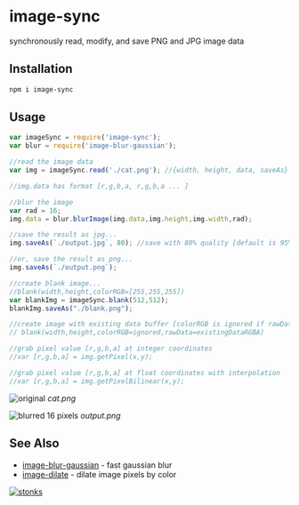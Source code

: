 # image-sync

synchronously read, modify, and save PNG and JPG image data
## Installation

```sh
npm i image-sync
```

## Usage 

```javascript
var imageSync = require('image-sync');
var blur = require('image-blur-gaussian');

//read the image data
var img = imageSync.read('./cat.png'); //{width, height, data, saveAs}

//img.data has format [r,g,b,a, r,g,b,a ... ]

//blur the image
var rad = 16;
img.data = blur.blurImage(img.data,img.height,img.width,rad); 

//save the result as jpg...
img.saveAs(`./output.jpg`, 80); //save with 80% quality [default is 95%]

//or, save the result as png...
img.saveAs(`./output.png`);

//create blank image...
//blank(width,height,colorRGB=[255,255,255])
var blankImg = imageSync.blank(512,512);
blankImg.saveAs("./blank.png");

//create image with existing data buffer [colorRGB is ignored if rawData is set]
// blank(width,height,colorRGB=ignored,rawData=existingDataRGBA)

//grab pixel value [r,g,b,a] at integer coordinates
//var [r,g,b,a] = img.getPixel(x,y);

//grab pixel value [r,g,b,a] at float coordinates with interpolation
//var [r,g,b,a] = img.getPixelBilinear(x,y);
```

![original](https://i.imgur.com/6swcKzf.png) *cat.png*

![blurred 16 pixels](https://i.imgur.com/D6C2CKt.png) *output.png*


## See Also

- [image-blur-gaussian](https://www.npmjs.com/package/image-blur-gaussian) - fast gaussian blur  
- [image-dilate](https://www.npmjs.com/package/image-dilate) - dilate image pixels by color

[![stonks](https://i.imgur.com/UpDxbfe.png)](https://www.npmjs.com/~stonkpunk)



